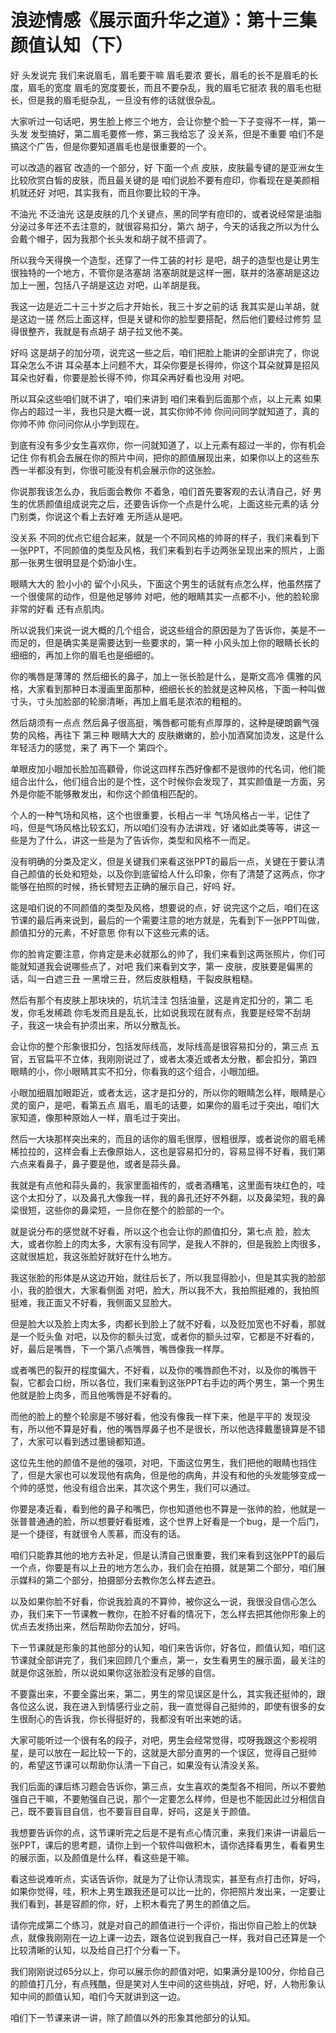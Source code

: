 # 浪迹情感《展示面升华之道》：第十三集颜值认知（下）

好 头发说完 我们来说眉毛，眉毛要干嘛 眉毛要浓 要长，眉毛的长不是眉毛的长度，眉毛的宽度 眉毛的宽度要长，而且不要杂乱，我的眉毛它挺浓 我的眉毛也挺长，但是我的眉毛挺杂乱，一旦没有修的话就很杂乱。

大家听过一句话吧，男生脸上修三个地方，会让你整个脸一下子变得不一样，第一头发 发型搞好，第二眉毛要修一修，第三我给忘了 没关系，但是不重要 咱们不是搞这个广告，但是你要知道眉毛也是很重要的一个。

可以改造的器官 改造的一个部分，好 下面一个点 皮肤，皮肤最专键的是亚洲女生比较欣赏白皙的皮肤，而且最关键的是 咱们说脸不要有痘印，你看现在是美颜相机就还好 对吧，其实我有，而且你要比较的干净。

不油光 不泛油光 这是皮肤的几个关键点，黑的同学有痘印的，或者说经常是油脂分泌过多年还不去注意的，就很容易扣分，第六 胡子，今天的话我之所以为什么会戴个帽子，因为我那个长头发和胡子就不搭调了。

所以我今天得换一个造型，还穿了一件工装的衬衫 是吧，胡子的造型也是让男生很独特的一个地方，不管你是洛塞胡 洛塞胡就是这样一圈，联并的洛塞胡是这边加上一圈，包括八子胡是这边 对吧，山羊胡是我。

我这一边是近二十三十岁之后才开始长，我三十岁之前的话 我其实是山羊胡，就是这边一搓 然后上面这样，但是关键和你的脸型要搭配，然后他们要经过修剪 显得很整齐，我就是有点胡子 胡子拉叉他不美。

好吗 这是胡子的加分项，说完这一些之后，咱们把脸上能讲的全部讲完了，你说耳朵怎么不讲 耳朵基本上问题不大，耳朵你要是长得帅，你这个耳朵就算是招风耳朵也好看，你要是脸长得不帅，你耳朵再好看也没用 对吧。

所以耳朵这些咱们就不讲了，咱们来讲到 咱们来看到后面那个点，以上元素 如果你占的超过一半，我也只是大概一说，其实你帅不帅 你问问同学就知道了，真的 你帅不帅 你问问你从小学到现在。

到底有没有多少女生喜欢你，你一问就知道了，以上元素有超过一半的，你有机会 记住 你有机会去展在你的照片中间，把你的颜值展现出来，如果你以上的这些东西一半都没有到，你很可能没有机会展示你的这张脸。

你说那我该怎么办，我后面会教你 不着急，咱们首先要客观的去认清自己，好 男生的优质颜值组成说完之后，还要告诉你一个点是什么呢，上面这些元素的话 分门别类，你说这个看上去好难 无所适从是吧。

没关系 不同的优点它组合起来，就是一个不同风格的帅哥的样子，我们来看到下一张PPT，不同颜值的类型及风格，我们来看到右手边两张呈现出来的照片，上面那一张男生很明显是个奶油小生。

眼睛大大的 脸小小的 留个小风头，下面这个男生的话就有点怎么样，他虽然摆了一个很傻屌的动作，但是他足够帅 对吧，他的眼睛其实一点都不小，他的脸轮廓非常的好看 还有点肌肉。

所以说我们来说一说大概的几个组合，说这些组合的原因是为了告诉你，美是不一而足的，但是确实美是需要达到一些要求的，第一种 小风头加上你的眼睛长长的 细细的，再加上你的眉毛也是细细的。

你的嘴唇是薄薄的 然后细长的鼻子，加上一张长脸是什么，是斯文高冷 儒雅的风格，大家看到那种日本漫画里面那种，细细长长的脸就是这种风格，下面一种叫做寸头，寸头加脸部的轮廓清晰，再加上眉毛是浓浓的粗粗的。

然后胡须有一点点 然后鼻子很高挺，嘴唇都可能有点厚厚的，这种是硬朗霸气强势的风格，再往下 第三种 眼睛大大的 皮肤嫩嫩的，脸小加酒窝加烫发，这是什么 年轻活力的感觉，来了 再下一个 第四个。

单眼皮加小眼加长脸加高顴骨，你说这四样东西好像都不是很帅的代名词，他们能组合出什么，他们组合出的是个性，这个时候你会发现了，其实颜值是一方面，另外是你能不能够散发出，和你这个颜值相匹配的。

个人的一种气场和风格，这个也很重要，长相占一半 气场风格占一半，记住了吗，但是气场风格比较玄幻，所以咱们没有办法讲戏，好 诸如此类等等，讲这一些是为了什么，讲这一些是为了告诉你，类型和风格不一而足。

没有明确的分类及定义，但是关键我们来看这张PPT的最后一点，关键在于要认清自己颜值的长处和短处，以及你到底留给人什么印象，你有了清楚了这两点，你才能够在拍照的时候，扬长臂短去正确的展示自己，好吗 好。

这是咱们说的不同颜值的类型及风格，想要说的点，好 说完这个之后，咱们在这节课的最后再来说到，最后的一个需要注意的地方就是，先看到下一张PPT叫做，颜值扣分的元素，不好意思 你有以下这些元素的话。

你的脸肯定要注意，你肯定是未必就那么的帅了，我们来看到这两张照片，你们可能就知道我会说哪些点了，对吧 我们来看到文字，第一 皮肤，皮肤要是偏黑的话，叫一白遮三丑 一黑增三丑，然后皮肤粗糙，干裂皮肤粗糙。

然后有那个有皮肤上那块块的，坑坑洼洼 包括油量，这是肯定扣分的，第二 毛发，你毛发稀疏 你毛发而且是乱长，比如说我现在就有点，我要是经常不刮胡子，我这一块会有护须出来，所以分散乱长。

会让你的整个形象很扣分，包括发际线高，发际线高是很容易扣分的，第三点 五官，五官扁平不立体，我刚刚说过了，或者太凑近或者太分散，都会扣分，第四 眼睛的小，你小眼睛其实不扣分，你看我的这个组合，小眼加细。

小眼加细眉加眼距近，或者太远，这才是扣分的，所以你的眼睛怎么样，眼睛是心灵的窗户，是吧，看第五点 眉毛，眉毛的话要，如果你的眉毛过于突出，咱们大家知道，像那种原始人一样，眉毛过于突出。

然后一大块那样突出来的，而且的话你的眉毛很厚，很粗很厚，或者说你的眉毛稀稀拉拉的，这样会看上去像原始人，这也是容易扣分的，容易显得不好看，我们第六点来看鼻子，鼻子要是他，或者是蒜头鼻。

我就是有点他和蒜头鼻的，我家里面祖传的，或者酒糟笔，这里面有块红色的，哇 这个太扣分了，以及鼻孔大像我一样，我的鼻孔还好不外翻，以及鼻梁短，我的鼻梁很短，这些你的鼻梁短，一旦你在整个的脸部的一个。

就是说分布的感觉就不好看，所以这个也会让你的颜值扣分，第七点 脸，脸太大，或者你脸上的肉太多，大家有没有同学，是我人不胖的，但是我脸上肉很多，这就很尴尬，我这张脸好就好在什么地方。

我这张脸的形体是从这边开始，就往后长了，所以我显得脸小，但是其实我的脸部小，我的脸很大，大家看侧面 对吧，脸大，所以我不大，我拍照挺难的，我拍照挺难，我正面又不好看，我侧面又显脸大。

但是脸大以及脸上肉太多，肉都长到脸上了就不好看，以及贬加宽也不好看，那就是一个贬头鱼 对吧，以及你的额头过宽，或者你的额头过窄，它都是不好看的，好，最后是嘴唇，下一个第八点嘴唇，嘴唇像我一样厚。

或者嘴巴的裂开的程度偏大，不好看，以及你的嘴唇颜色不对，以及你的嘴唇干裂，它都会口纷，所以各位，我们来看到这张PPT右手边的两个男生，第一个男生他就是脸上肉多，而且他嘴唇是不好看的。

而他的脸上的整个轮廓是不够好看，他没有像我一样下来，他是平平的 发现没有，所以他不算是好看，他的嘴唇厚鼻子也不是很长，所以他选择戴墨镜算是不错了，大家可以看到透过墨镜都知道。

这位先生他的颜值不是他的强项，对吧，下面这位男生，我们把他的眼睛也挡住了，但是大家也可以发现他有病角，但是他的病角，并没有和他的头发能够变成一个帅的感觉，他没有组合出来，其次这个男生，我们可以通过。

你要是凑近看，看到他的鼻子和嘴巴，你也知道他也不算是一张帅的脸，他就是一张普普通通的脸，所以想要好看挺难，这个世界上好看是一个bug，是一个后门，是一个捷径，有就很令人羡慕，而没有的话。

咱们只能靠其他的地方去补足，但是认清自己很重要，我们来看到这张PPT的最后一个点，你要是有以上丑的地方怎么办，我们会在拍摄，就是第二个部分，咱们展示媒科的第二个部分，拍摄部分去教你怎么样去遮丑。

以及如果你脸不好看，你说我脸真的不算帅，被你这么一说，我很没自信心怎么办，我们来下一节课教一教你，在脸不好看的情况下，怎么样去把其他你形象上的优点去发扬出来，然后帮助你去加分，好吗。

下一节课就是形象的其他部分的认知，咱们来告诉你，好各位，颜值认知，咱们这节课就全部讲完了，我们来回顾几个重点，第一，女生看男生的展示面，最关注的就是你这张脸，所以说如果你这张脸没有足够的自信。

不要露出来，不要全露出来，第二，男生的常见误区是什么，其实我还挺帅的，跟各位这么说，我在进入到情感行业之前，我一直觉得自己挺帅的，即使有很多的女生很耐心的告诉我，你长得挺好的，我都没有听出来她的话。

大家可能听过一个很有名的段子，对吧，男生会经常觉得，哎呀我跟这个影视明星，是可以放在一起比较一下的，这就是大部分直男的一个误区，觉得自己挺帅的，希望这节课可以帮助你认清一下自己，如果没有认清没关系。

我们后面的课后练习题会告诉你，第三点，女生喜欢的类型各不相同，所以不要勉强自己干嘛，不要勉强自己说，那个一定要怎么样帅，但是也不能因此过分相信自己，既不要盲目自信，也不要盲目自卑，好吗，这是关于颜值。

我想要告诉你的点，这节课听完之后是不是有点心情沉重，来我们来讲一讲最后一张PPT，课后的思考题，请你上到一个软件叫做积木，请你选择看男生，看看男生的展示面，以及颜值是什么样，看这些是干嘛。

看这些说难听点，实话告诉你，就是为了让你认清现实，甚至有点打击你，好吗，如果你觉得，哇，积木上男生跟我还是可以比一比的，你把照片发出来，一定要让我们看到，甚是容颜的你，好，上积木看完了男生的颜值之后。

请你完成第二个练习，就是对自己的颜值进行一个评价，指出你自己脸上的优缺点，就像我刚刚在一边上课一边去，跟各位说到我自己一样，我对自己还算是一个比较清晰的认知，以及给自己打个分看一下。

我们刚刚说过65分以上，你可以展示你的颜值对吧，如果满分是100分，你给自己的颜值打几分，有点残酷，但是笑对人生中间的这些挑战，好吧，好，人物形象认知中间的颜值认知，咱们今天就讲到这一边。

咱们下一节课来讲一讲，除了颜值以外的形象其他部分的认知。